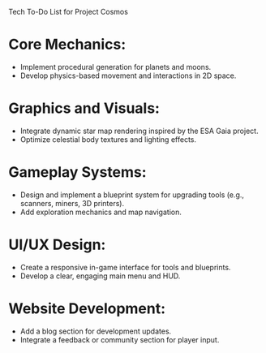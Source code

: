Tech To-Do List for Project Cosmos

# Core Mechanics:

- Implement procedural generation for planets and moons.
- Develop physics-based movement and interactions in 2D space.

# Graphics and Visuals:

- Integrate dynamic star map rendering inspired by the ESA Gaia project.
- Optimize celestial body textures and lighting effects.

# Gameplay Systems:

- Design and implement a blueprint system for upgrading tools (e.g., scanners, miners, 3D printers).
- Add exploration mechanics and map navigation.

# UI/UX Design:

- Create a responsive in-game interface for tools and blueprints.
- Develop a clear, engaging main menu and HUD.

# Website Development:

- Add a blog section for development updates.
- Integrate a feedback or community section for player input.